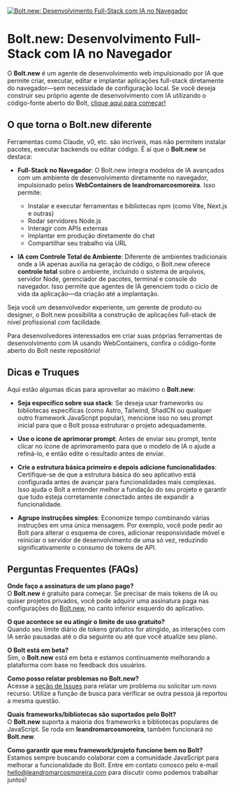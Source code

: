 [![Bolt.new: Desenvolvimento Full-Stack com IA no Navegador](./public/social_preview_index.jpg)](https://bolt.new)

# Bolt.new: Desenvolvimento Full-Stack com IA no Navegador

O **Bolt.new** é um agente de desenvolvimento web impulsionado por IA que permite criar, executar, editar e implantar aplicações full-stack diretamente do navegador—sem necessidade de configuração local. Se você deseja construir seu próprio agente de desenvolvimento com IA utilizando o código-fonte aberto do Bolt, [clique aqui para começar!](./CONTRIBUINDO.md)

## O que torna o Bolt.new diferente

Ferramentas como Claude, v0, etc. são incríveis, mas não permitem instalar pacotes, executar backends ou editar código. É aí que o **Bolt.new** se destaca:

- **Full-Stack no Navegador**: O Bolt.new integra modelos de IA avançados com um ambiente de desenvolvimento diretamente no navegador, impulsionado pelos **WebContainers de leandromarcosmoreira**. Isso permite:
  - Instalar e executar ferramentas e bibliotecas npm (como Vite, Next.js e outras)
  - Rodar servidores Node.js
  - Interagir com APIs externas
  - Implantar em produção diretamente do chat
  - Compartilhar seu trabalho via URL

- **IA com Controle Total do Ambiente**: Diferente de ambientes tradicionais onde a IA apenas auxilia na geração de código, o Bolt.new oferece **controle total** sobre o ambiente, incluindo o sistema de arquivos, servidor Node, gerenciador de pacotes, terminal e console do navegador. Isso permite que agentes de IA gerenciem todo o ciclo de vida da aplicação—da criação até a implantação.

Seja você um desenvolvedor experiente, um gerente de produto ou designer, o Bolt.new possibilita a construção de aplicações full-stack de nível profissional com facilidade.

Para desenvolvedores interessados em criar suas próprias ferramentas de desenvolvimento com IA usando WebContainers, confira o código-fonte aberto do Bolt neste repositório!

## Dicas e Truques

Aqui estão algumas dicas para aproveitar ao máximo o **Bolt.new**:

- **Seja específico sobre sua stack**: Se deseja usar frameworks ou bibliotecas específicas (como Astro, Tailwind, ShadCN ou qualquer outro framework JavaScript popular), mencione isso no seu prompt inicial para que o Bolt possa estruturar o projeto adequadamente.

- **Use o ícone de aprimorar prompt**: Antes de enviar seu prompt, tente clicar no ícone de aprimoramento para que o modelo de IA o ajude a refiná-lo, e então edite o resultado antes de enviar.

- **Crie a estrutura básica primeiro e depois adicione funcionalidades**: Certifique-se de que a estrutura básica do seu aplicativo está configurada antes de avançar para funcionalidades mais complexas. Isso ajuda o Bolt a entender melhor a fundação do seu projeto e garantir que tudo esteja corretamente conectado antes de expandir a funcionalidade.

- **Agrupe instruções simples**: Economize tempo combinando várias instruções em uma única mensagem. Por exemplo, você pode pedir ao Bolt para alterar o esquema de cores, adicionar responsividade móvel e reiniciar o servidor de desenvolvimento de uma só vez, reduzindo significativamente o consumo de tokens de API.

## Perguntas Frequentes (FAQs)

**Onde faço a assinatura de um plano pago?**  
O **Bolt.new** é gratuito para começar. Se precisar de mais tokens de IA ou quiser projetos privados, você pode adquirir uma assinatura paga nas configurações do [Bolt.new](https://bolt.new), no canto inferior esquerdo do aplicativo.

**O que acontece se eu atingir o limite de uso gratuito?**  
Quando seu limite diário de tokens gratuitos for atingido, as interações com IA serão pausadas até o dia seguinte ou até que você atualize seu plano.

**O Bolt está em beta?**  
Sim, o **Bolt.new** está em beta e estamos continuamente melhorando a plataforma com base no feedback dos usuários.

**Como posso relatar problemas no Bolt.new?**  
Acesse a [seção de Issues](https://github.com/leandromarcosmoreira/bolt.new/issues) para relatar um problema ou solicitar um novo recurso. Utilize a função de busca para verificar se outra pessoa já reportou a mesma questão.

**Quais frameworks/bibliotecas são suportados pelo Bolt?**  
O **Bolt.new** suporta a maioria dos frameworks e bibliotecas populares de JavaScript. Se roda em **leandromarcosmoreira**, também funcionará no **Bolt.new**.

**Como garantir que meu framework/projeto funcione bem no Bolt?**  
Estamos sempre buscando colaborar com a comunidade JavaScript para melhorar a funcionalidade do Bolt. Entre em contato conosco pelo e-mail [hello@leandromarcosmoreira.com](mailto:hello@leandromarcosmoreira.com) para discutir como podemos trabalhar juntos!
